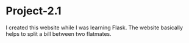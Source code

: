 # Project-2.1

I created this website while I was learning Flask.
The website basically helps to split a bill between two flatmates.
